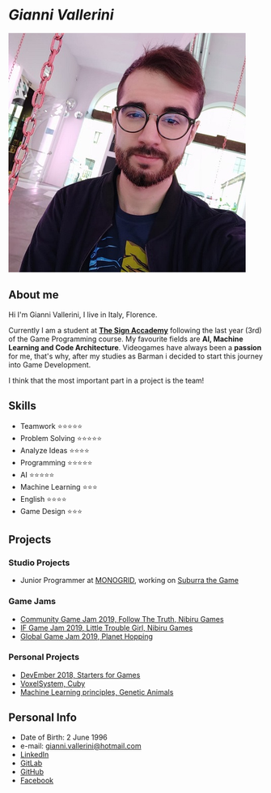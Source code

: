 # ___Gianni Vallerini___

![](gianni_vallerini.jpg)

## __About me__
Hi I'm Gianni Vallerini, I live in Italy, Florence.

Currently I am a student at [__The Sign Accademy__](https://thesign.academy/) following the last year (3rd) of the Game Programming course.
My favourite fields are __AI, Machine Learning and Code Architecture__.
Videogames have always been a __passion__ for me, that's why, after my studies as Barman i decided to start this journey into Game Development.

I think that the most important part in a project is the team!

## __Skills__
- Teamwork          :star::star::star::star::star:
- Problem Solving   :star::star::star::star::star:
- Analyze Ideas     :star::star::star::star:
- Programming       :star::star::star::star::star:
- AI                :star::star::star::star::star:
- Machine Learning  :star::star::star:
- English           :star::star::star::star:
- Game Design       :star::star::star:

## __Projects__
### __Studio Projects__
- Junior Programmer at [MONOGRID](http://mono-grid.com/en/), working on [Suburra the Game](https://play.google.com/store/apps/details?id=com.cattleya.suburra.paid&hl=it)

### __Game Jams__
- [Community Game Jam 2019, Follow The Truth, Nibiru Games](https://gianni-vallerini.itch.io/follow-the-truth)
- [IF Game Jam 2019, Little Trouble Girl, Nibiru Games](https://internetfestival.itch.io/little-trouble-girl-if-game-jam-rulez-2019)
- [Global Game Jam 2019, Planet Hopping](https://gitlab.com/GianniVallerini/ggj-2019---le-quinte)

### __Personal Projects__
- [DevEmber 2018, Starters for Games](https://gitlab.com/GianniVallerini/devember-2018---starters-for-games)
- [VoxelSystem, Cuby](https://gitlab.com/GianniVallerini/rtlscuby)
- [Machine Learning principles, Genetic Animals](https://gitlab.com/GianniVallerini/geneticanimalsproject) 

## __Personal Info__
- Date of Birth: 2 June 1996
- e-mail: gianni.vallerini@hotmail.com
- [LinkedIn](https://www.linkedin.com/in/gianni-vallerini-a7a948164/?locale=en_US)
- [GitLab](https://gitlab.com/GianniVallerini)
- [GitHub](https://github.com/gianni173)
- [Facebook](https://www.facebook.com/gianni.vallerini)
